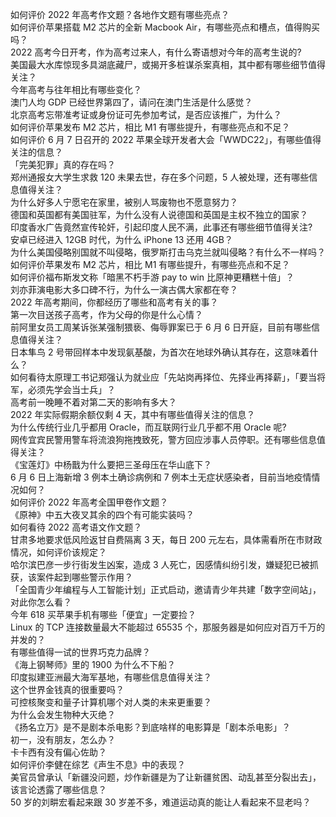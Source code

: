 如何评价 2022 年高考作文题？各地作文题有哪些亮点？  
如何评价苹果搭载 M2 芯片的全新 Macbook Air，有哪些亮点和槽点，值得购买吗？  
2022 高考今日开考，作为高考过来人，有什么寄语想对今年的高考生说的?  
美国最大水库惊现多具湖底藏尸，或揭开多桩谋杀案真相，其中都有哪些细节值得关注？  
今年高考与往年相比有哪些变化？  
澳门人均 GDP 已经世界第四了，请问在澳门生活是什么感觉？  
北京高考忘带准考证或身份证可先参加考试，是否应该推广，为什么？  
如何评价苹果发布 M2 芯片，相比 M1 有哪些提升，有哪些亮点和不足？  
如何评价 6 月 7 日召开的 2022 苹果全球开发者大会「WWDC22」，有哪些值得关注的信息？  
「完美犯罪」真的存在吗？  
郑州通报女大学生求救 120 未果去世，存在多个问题，5 人被处理，还有哪些信息值得关注？  
为什么好多人宁愿宅在家里，被别人骂废物也不愿意努力？  
德国和英国都有美国驻军，为什么没有人说德国和英国是主权不独立的国家？  
印度香水广告竟然宣传轮奸，引起印度人民不满，此事还有哪些细节值得关注?  
安卓已经进入 12GB 时代，为什么 iPhone 13 还用 4GB？  
为什么美国侵略别国就不叫侵略，俄罗斯打击乌克兰就叫侵略？有什么不一样吗？  
如何评价苹果发布 M2 芯片，相比 M1 有哪些提升，有哪些亮点和不足？  
如何评价福布斯发文称「暗黑不朽手游 pay to win 比原神更糟糕十倍」？  
刘亦菲演电影大多口碑不行，为什么一演古偶大家都在夸？  
2022 年高考期间，你都经历了哪些和高考有关的事？  
第一次目送孩子高考，作为父母的你是什么心情？  
前阿里女员工周某诉张某强制猥亵、侮辱罪案已于 6 月 6 日开庭，目前有哪些信息值得关注？  
日本隼鸟 2 号带回样本中发现氨基酸，为首次在地球外确认其存在，这意味着什么？  
如何看待太原理工书记郑强认为就业应「先站岗再择位、先择业再择薪」，「要当将军，必须先学会当士兵」？  
高考前一晚睡不着对第二天的影响有多大？  
2022 年实际假期余额仅剩 4 天，其中有哪些值得关注的信息？  
为什么传统行业几乎都用 Oracle，而互联网行业几乎都不用 Oracle 呢?  
网传宜宾民警用警车将流浪狗拖拽致死，警方回应涉事人员停职。还有哪些信息值得关注？  
《宝莲灯》中杨戬为什么要把三圣母压在华山底下？  
6 月 6 日上海新增 3 例本土确诊病例和 7 例本土无症状感染者，目前当地疫情情况如何？  
如何评价 2022 年高考全国甲卷作文题？  
《原神》中五大夜叉其余的四个有可能实装吗？  
如何看待 2022 高考语文作文题？  
甘肃多地要求低风险返甘自费隔离 3 天，每日 200 元左右，具体需看所在市财政情况，如何评价该规定？  
哈尔滨巴彦一步行街发生凶案，造成 3 人死亡，因感情纠纷引发，嫌疑犯已被抓获，该案件起到哪些警示作用？  
「全国青少年编程与人工智能计划」正式启动，邀请青少年共建「数字空间站」，对此你怎么看？  
今年 618 买苹果手机有哪些「便宜」一定要捡？  
Linux 的 TCP 连接数量最大不能超过 65535 个，那服务器是如何应对百万千万的并发的？  
有哪些值得一试的世界巧克力品牌？  
《海上钢琴师》里的 1900 为什么不下船？  
印度拟建亚洲最大海军基地，有哪些信息值得关注？  
这个世界金钱真的很重要吗？  
可控核聚变和量子计算机哪个对人类的未来更重要？  
为什么会发生物种大灭绝？  
《扬名立万》是不是剧本杀电影？到底啥样的电影算是「剧本杀电影」？  
初一，没有朋友，怎么办？  
卡卡西有没有偏心佐助？  
如何评价李健在综艺《声生不息》中的表现？  
美官员曾承认「新疆没问题，炒作新疆是为了让新疆贫困、动乱甚至分裂出去」，该言论透露了哪些信息？  
50 岁的刘畊宏看起来跟 30 岁差不多，难道运动真的能让人看起来不显老吗？  
